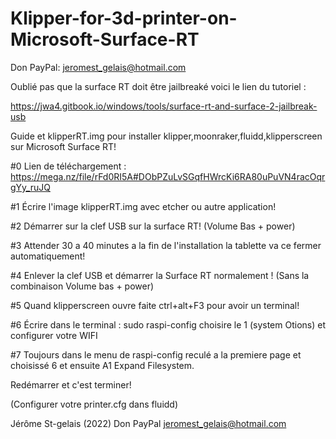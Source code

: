 # Klipper-for-3d-printer-on-Microsoft-Surface-RT

Don PayPal: jeromest_gelais@hotmail.com

Oublié pas que la surface RT doit être jailbreaké voici le lien du tutoriel :

https://jwa4.gitbook.io/windows/tools/surface-rt-and-surface-2-jailbreak-usb

Guide et klipperRT.img pour installer klipper,moonraker,fluidd,klipperscreen sur Microsoft Surface RT!

#0 Lien de téléchargement : https://mega.nz/file/rFd0RI5A#DObPZuLvSGqfHWrcKi6RA80uPuVN4racOqrgYy_ruJQ

#1 Écrire l'image klipperRT.img avec etcher ou autre application!

#2 Démarrer sur la clef USB sur la surface RT! (Volume Bas + power)

#3 Attender 30 a 40 minutes a la fin de l'installation la tablette va ce fermer automatiquement!

#4 Enlever la clef USB et démarrer la Surface RT normalement ! (Sans la combinaison Volume bas + power)

#5 Quand klipperscreen ouvre faite ctrl+alt+F3 pour avoir un terminal!

#6 Écrire dans le terminal : sudo raspi-config choisire le 1 (system Otions) et configurer votre WIFI

#7 Toujours dans le menu de raspi-config reculé a la premiere page et choisissé 6 et ensuite A1 Expand Filesystem.

Redémarrer et c'est terminer!

(Configurer votre printer.cfg dans fluidd)



Jérôme St-gelais (2022) Don PayPal jeromest_gelais@hotmail.com
